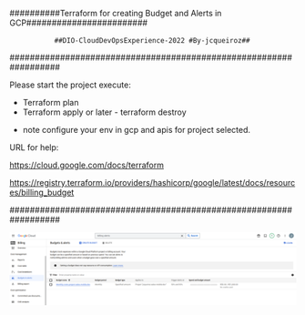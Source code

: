 ##########Terraform for creating Budget and Alerts in GCP########################
 
               ##DIO-CloudDevOpsExperience-2022 #By-jcqueiroz##
##################################################################

Please start the project execute:
- Terraform plan
- Terraform apply
or later - terraform destroy
* note configure your env in gcp and apis for project selected.

URL for help:

https://cloud.google.com/docs/terraform

https://registry.terraform.io/providers/hashicorp/google/latest/docs/resources/billing_budget

##################################################################

<p align="center">
  <img src="/IMG/budget-alerts-gcp.png" width="800" title="budget-alerts-gcp">
</p>  